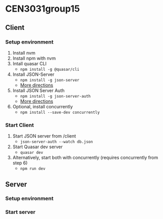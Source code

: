 # CEN3031group15

## Client

### Setup environment

1. Install nvm
2. Install npm with nvm
3. Intall quasar CLI
    - `npm install -g @quasar/cli`
4. Install JSON-Server  
    - `npm install -g json-server`
    - [More directions](https://www.npmjs.com/package/json-server01)
5. Install JSON Server Auth
    - `npm install -g json-server-auth`
    - [More directions](https://www.npmjs.com/package/json-server-auth)
6. Optional, install concurrently
    - `npm install --save-dev concurrently`

### Start Client
1. Start JSON server from /client
    - `json-server-auth --watch db.json`
2. Start Quasar dev server
    - `quasar dev`
3. Alternatively, start both with concurrently (requires concurrently from step 6)
    - `npm run dev`

## Server

### Setup environment

### Start server
